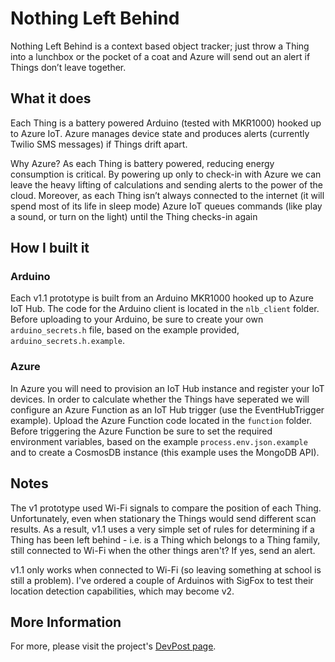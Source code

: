 # Nothing Left Behind

Nothing Left Behind is a context based object tracker; just throw a Thing into a lunchbox or the pocket of a coat and Azure will send out an alert if Things don’t leave together.

## What it does

Each Thing is a battery powered Arduino (tested with MKR1000) hooked up to Azure IoT. Azure manages device state and produces alerts (currently Twilio SMS messages) if Things drift apart. 

Why Azure? As each Thing is battery powered, reducing energy consumption is critical. By powering up only to check-in with Azure we can leave the heavy lifting of calculations and sending alerts to the power of the cloud. Moreover, as each Thing isn’t always connected to the internet (it will spend most of its life in sleep mode) Azure IoT queues commands (like play a sound, or turn on the light) until the Thing checks-in again

## How I built it

### Arduino

Each v1.1 prototype is built from an Arduino MKR1000 hooked up to Azure IoT Hub. The code for the Arduino client is located in the `nlb_client` folder. Before uploading to your Arduino, be sure to create your own `arduino_secrets.h` file, based on the example provided, `arduino_secrets.h.example`.

### Azure

In Azure you will need to provision an IoT Hub instance and register your IoT devices. In order to calculate whether the Things have seperated we will configure an Azure Function as an IoT Hub trigger (use the EventHubTrigger example). Upload the Azure Function code located in the `function` folder. Before triggering the Azure Function be sure to set the required environment variables, based on the example `process.env.json.example` and to create a CosmosDB instance (this example uses the MongoDB API).

## Notes

The v1 prototype used Wi-Fi signals to compare the position of each Thing. Unfortunately, even when stationary the Things would send different scan results. As a result, v1.1 uses a very simple set of rules for determining if a Thing has been left behind - i.e. is a Thing which belongs to a Thing family, still connected to Wi-Fi when the other things aren't? If yes, send an alert.

v1.1 only works when connected to Wi-Fi (so leaving something at school is still a problem). I've ordered a couple of Arduinos with SigFox to test their location detection capabilities, which may become v2.

## More Information

For more, please visit the project's [DevPost page](https://devpost.com/software/nothing-left-behind).